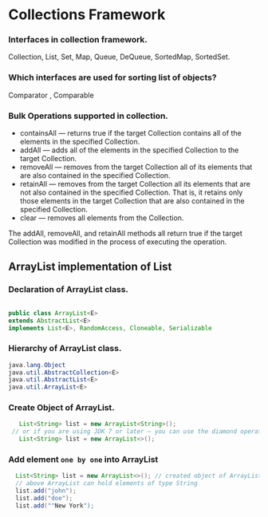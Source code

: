 # Collections Framework
### Interfaces in collection framework.
Collection, List, Set, Map, Queue, DeQueue, SortedMap, SortedSet.
### Which interfaces are used for sorting list of objects?
Comparator , Comparable
### Bulk Operations supported in collection.

* containsAll — returns true if the target Collection contains all of the elements in the specified Collection.
* addAll — adds all of the elements in the specified Collection to the target Collection.
* removeAll — removes from the target Collection all of its elements that are also contained in the specified Collection.
* retainAll — removes from the target Collection all its elements that are not also contained in the specified Collection. That is, it retains only those elements in the target Collection that are also contained in the specified Collection.
* clear — removes all elements from the Collection.

The addAll, removeAll, and retainAll methods all return true if the target Collection was modified in the process of executing the operation.

## ArrayList implementation of List
### Declaration of ArrayList class.
```java

public class ArrayList<E>
extends AbstractList<E>
implements List<E>, RandomAccess, Cloneable, Serializable

```
### Hierarchy of ArrayList class.
````java
java.lang.Object
java.util.AbstractCollection<E>
java.util.AbstractList<E>
java.util.ArrayList<E>
````
### Create Object of ArrayList.
````java
   List<String> list = new ArrayList<String>();
 // or if you are using JDK 7 or later — you can use the diamond operator:
   List<String> list = new ArrayList<>();
````
### Add element `one by one` into ArrayList
````java
  List<String> list = new ArrayList<>(); // created object of ArrayList
  // above ArrayList can hold elements of type String
  list.add("john");
  list.add("doe");
  list.add(""New York");
````
